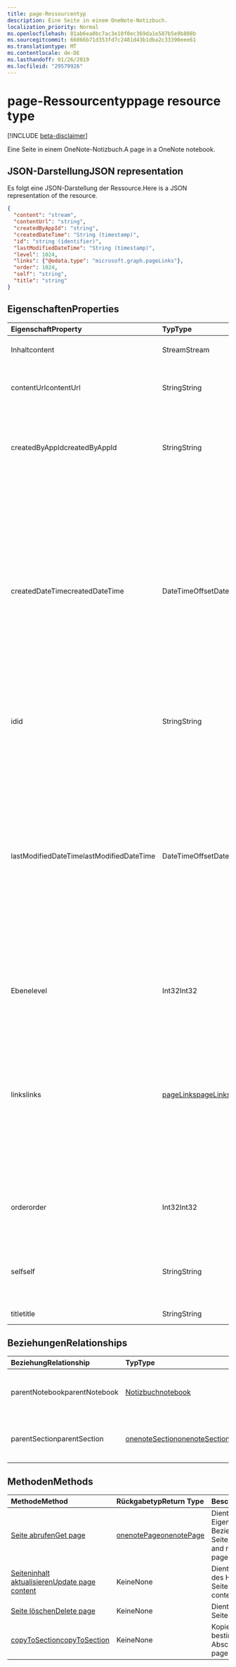 ```yaml
---
title: page-Ressourcentyp
description: Eine Seite in einem OneNote-Notizbuch.
localization_priority: Normal
ms.openlocfilehash: 81ab6ea0bc7ac3e10f0ec369da1e587b5e9b808b
ms.sourcegitcommit: 66066b71d353fd7c2481d43b1dba2c33390eee61
ms.translationtype: MT
ms.contentlocale: de-DE
ms.lasthandoff: 01/26/2019
ms.locfileid: "29579926"
---
```

# <a name="page-resource-type"></a><span data-ttu-id="2bc64-103">page-Ressourcentyp</span><span class="sxs-lookup"><span data-stu-id="2bc64-103">page resource type</span></span>

[!INCLUDE [beta-disclaimer](../../includes/beta-disclaimer.md)]

<span data-ttu-id="2bc64-104">Eine Seite in einem OneNote-Notizbuch.</span><span class="sxs-lookup"><span data-stu-id="2bc64-104">A page in a OneNote notebook.</span></span>

## <a name="json-representation"></a><span data-ttu-id="2bc64-105">JSON-Darstellung</span><span class="sxs-lookup"><span data-stu-id="2bc64-105">JSON representation</span></span>

<span data-ttu-id="2bc64-106">Es folgt eine JSON-Darstellung der Ressource.</span><span class="sxs-lookup"><span data-stu-id="2bc64-106">Here is a JSON representation of the resource.</span></span>

<!-- {
  "blockType": "resource",
  "optionalProperties": [
    "parentNotebook",
    "parentSection"
  ],
  "@odata.type": "microsoft.graph.onenotePage"
}-->

```json
{
  "content": "stream",
  "contentUrl": "string",
  "createdByAppId": "string",
  "createdDateTime": "String (timestamp)",
  "id": "string (identifier)",
  "lastModifiedDateTime": "String (timestamp)",
  "level": 1024,
  "links": {"@odata.type": "microsoft.graph.pageLinks"},
  "order": 1024,
  "self": "string",
  "title": "string"
}

```
## <a name="properties"></a><span data-ttu-id="2bc64-107">Eigenschaften</span><span class="sxs-lookup"><span data-stu-id="2bc64-107">Properties</span></span>
| <span data-ttu-id="2bc64-108">Eigenschaft</span><span class="sxs-lookup"><span data-stu-id="2bc64-108">Property</span></span>     | <span data-ttu-id="2bc64-109">Typ</span><span class="sxs-lookup"><span data-stu-id="2bc64-109">Type</span></span>   |<span data-ttu-id="2bc64-110">Beschreibung</span><span class="sxs-lookup"><span data-stu-id="2bc64-110">Description</span></span>|
|:---------------|:--------|:----------|
|<span data-ttu-id="2bc64-111">Inhalt</span><span class="sxs-lookup"><span data-stu-id="2bc64-111">content</span></span>|<span data-ttu-id="2bc64-112">Stream</span><span class="sxs-lookup"><span data-stu-id="2bc64-112">Stream</span></span>|<span data-ttu-id="2bc64-113">Der HTML-Inhalt der Seite.</span><span class="sxs-lookup"><span data-stu-id="2bc64-113">The page's HTML content.</span></span>|
|<span data-ttu-id="2bc64-114">contentUrl</span><span class="sxs-lookup"><span data-stu-id="2bc64-114">contentUrl</span></span>|<span data-ttu-id="2bc64-115">String</span><span class="sxs-lookup"><span data-stu-id="2bc64-115">String</span></span>|<span data-ttu-id="2bc64-p101">Die URL für die HTML-Inhalt der Seite.  Schreibgeschützt.</span><span class="sxs-lookup"><span data-stu-id="2bc64-p101">The URL for the page's HTML content.  Read-only.</span></span>|
|<span data-ttu-id="2bc64-118">createdByAppId</span><span class="sxs-lookup"><span data-stu-id="2bc64-118">createdByAppId</span></span>|<span data-ttu-id="2bc64-119">String</span><span class="sxs-lookup"><span data-stu-id="2bc64-119">String</span></span>|<span data-ttu-id="2bc64-p102">Der eindeutige Bezeichner der Anwendung, mit der die Seite erstellt wurde. Schreibgeschützt.</span><span class="sxs-lookup"><span data-stu-id="2bc64-p102">The unique identifier of the application that created the page. Read-only.</span></span>|
|<span data-ttu-id="2bc64-122">createdDateTime</span><span class="sxs-lookup"><span data-stu-id="2bc64-122">createdDateTime</span></span>|<span data-ttu-id="2bc64-123">DateTimeOffset</span><span class="sxs-lookup"><span data-stu-id="2bc64-123">DateTimeOffset</span></span>|<span data-ttu-id="2bc64-p103">Das Datum und die Uhrzeit der Erstellung der Seite. Der Zeitstempel stellt die Datums- und Uhrzeitinformationen im ISO 8601-Format dar und wird immer in UTC-Zeit angegeben. Mitternacht UTC-Zeit am 1. Januar 2014 würde z. B. wie folgt aussehen: `'2014-01-01T00:00:00Z'`. Schreibgeschützt.</span><span class="sxs-lookup"><span data-stu-id="2bc64-p103">The date and time when the page was created. The timestamp represents date and time information using ISO 8601 format and is always in UTC time. For example, midnight UTC on Jan 1, 2014 would look like this: `'2014-01-01T00:00:00Z'`. Read-only.</span></span>|
|<span data-ttu-id="2bc64-128">id</span><span class="sxs-lookup"><span data-stu-id="2bc64-128">id</span></span>|<span data-ttu-id="2bc64-129">String</span><span class="sxs-lookup"><span data-stu-id="2bc64-129">String</span></span>|<span data-ttu-id="2bc64-p104">Der eindeutige Bezeichner der Seite.  Schreibgeschützt.</span><span class="sxs-lookup"><span data-stu-id="2bc64-p104">The unique identifier of the page.  Read-only.</span></span>|
|<span data-ttu-id="2bc64-132">lastModifiedDateTime</span><span class="sxs-lookup"><span data-stu-id="2bc64-132">lastModifiedDateTime</span></span>|<span data-ttu-id="2bc64-133">DateTimeOffset</span><span class="sxs-lookup"><span data-stu-id="2bc64-133">DateTimeOffset</span></span>|<span data-ttu-id="2bc64-p105">Das Datum und die Uhrzeit der letzten Änderung der Seite. Der Zeitstempel stellt die Datums- und Uhrzeitinformationen im ISO 8601-Format dar und wird immer in UTC-Zeit angegeben. Mitternacht UTC-Zeit am 1. Januar 2014 würde z. B. wie folgt aussehen: `'2014-01-01T00:00:00Z'`. Schreibgeschützt.</span><span class="sxs-lookup"><span data-stu-id="2bc64-p105">The date and time when the page was last modified. The timestamp represents date and time information using ISO 8601 format and is always in UTC time. For example, midnight UTC on Jan 1, 2014 would look like this: `'2014-01-01T00:00:00Z'`. Read-only.</span></span>|
|<span data-ttu-id="2bc64-138">Ebene</span><span class="sxs-lookup"><span data-stu-id="2bc64-138">level</span></span>|<span data-ttu-id="2bc64-139">Int32</span><span class="sxs-lookup"><span data-stu-id="2bc64-139">Int32</span></span>|<span data-ttu-id="2bc64-p106">Die Einzugsebene der Seite. Schreibgeschützt.</span><span class="sxs-lookup"><span data-stu-id="2bc64-p106">The indentation level of the page. Read-only.</span></span>|
|<span data-ttu-id="2bc64-142">links</span><span class="sxs-lookup"><span data-stu-id="2bc64-142">links</span></span>|[<span data-ttu-id="2bc64-143">pageLinks</span><span class="sxs-lookup"><span data-stu-id="2bc64-143">pageLinks</span></span>](pagelinks.md)|<span data-ttu-id="2bc64-p107">Links zum Öffnen der Seite. Der Link `oneNoteClientURL` öffnet die Seite im systemeigenen OneNote-Client, sofern er installiert ist. Der Link `oneNoteWebUrl` öffnet die Seite in OneNote Online. Schreibgeschützt.</span><span class="sxs-lookup"><span data-stu-id="2bc64-p107">Links for opening the page. The `oneNoteClientURL` link opens the page in the OneNote native client if it 's installed. The `oneNoteWebUrl` link opens the page in OneNote Online. Read-only.</span></span>|
|<span data-ttu-id="2bc64-148">order</span><span class="sxs-lookup"><span data-stu-id="2bc64-148">order</span></span>|<span data-ttu-id="2bc64-149">Int32</span><span class="sxs-lookup"><span data-stu-id="2bc64-149">Int32</span></span>|<span data-ttu-id="2bc64-p108">Die Anordnung der Seite im übergeordneten Abschnitt. Schreibgeschützt.</span><span class="sxs-lookup"><span data-stu-id="2bc64-p108">The order of the page within its parent section. Read-only.</span></span>|
|<span data-ttu-id="2bc64-152">self</span><span class="sxs-lookup"><span data-stu-id="2bc64-152">self</span></span>|<span data-ttu-id="2bc64-153">String</span><span class="sxs-lookup"><span data-stu-id="2bc64-153">String</span></span>|<span data-ttu-id="2bc64-p109">Der Endpunkt, an dem Sie Details zur Seite abrufen können. Schreibgeschützt.</span><span class="sxs-lookup"><span data-stu-id="2bc64-p109">The endpoint where you can get details about the page. Read-only.</span></span>|
|<span data-ttu-id="2bc64-156">title</span><span class="sxs-lookup"><span data-stu-id="2bc64-156">title</span></span>|<span data-ttu-id="2bc64-157">String</span><span class="sxs-lookup"><span data-stu-id="2bc64-157">String</span></span>|<span data-ttu-id="2bc64-158">Der Titel der Seite.</span><span class="sxs-lookup"><span data-stu-id="2bc64-158">The title of the page.</span></span> |

## <a name="relationships"></a><span data-ttu-id="2bc64-159">Beziehungen</span><span class="sxs-lookup"><span data-stu-id="2bc64-159">Relationships</span></span>
| <span data-ttu-id="2bc64-160">Beziehung</span><span class="sxs-lookup"><span data-stu-id="2bc64-160">Relationship</span></span> | <span data-ttu-id="2bc64-161">Typ</span><span class="sxs-lookup"><span data-stu-id="2bc64-161">Type</span></span>   |<span data-ttu-id="2bc64-162">Beschreibung</span><span class="sxs-lookup"><span data-stu-id="2bc64-162">Description</span></span>|
|:---------------|:--------|:----------|
|<span data-ttu-id="2bc64-163">parentNotebook</span><span class="sxs-lookup"><span data-stu-id="2bc64-163">parentNotebook</span></span>|[<span data-ttu-id="2bc64-164">Notizbuch</span><span class="sxs-lookup"><span data-stu-id="2bc64-164">notebook</span></span>](notebook.md)|<span data-ttu-id="2bc64-p110">Das Notizbuch, das die Seite enthält.  Schreibgeschützt.</span><span class="sxs-lookup"><span data-stu-id="2bc64-p110">The notebook that contains the page.  Read-only.</span></span>|
|<span data-ttu-id="2bc64-167">parentSection</span><span class="sxs-lookup"><span data-stu-id="2bc64-167">parentSection</span></span>|[<span data-ttu-id="2bc64-168">onenoteSection</span><span class="sxs-lookup"><span data-stu-id="2bc64-168">onenoteSection</span></span>](section.md)|<span data-ttu-id="2bc64-p111">Der Abschnitt, der die Seite enthält. Schreibgeschützt.</span><span class="sxs-lookup"><span data-stu-id="2bc64-p111">The section that contains the page. Read-only.</span></span>|

## <a name="methods"></a><span data-ttu-id="2bc64-171">Methoden</span><span class="sxs-lookup"><span data-stu-id="2bc64-171">Methods</span></span>

| <span data-ttu-id="2bc64-172">Methode</span><span class="sxs-lookup"><span data-stu-id="2bc64-172">Method</span></span>           | <span data-ttu-id="2bc64-173">Rückgabetyp</span><span class="sxs-lookup"><span data-stu-id="2bc64-173">Return Type</span></span>    |<span data-ttu-id="2bc64-174">Beschreibung</span><span class="sxs-lookup"><span data-stu-id="2bc64-174">Description</span></span>|
|:---------------|:--------|:----------|
|[<span data-ttu-id="2bc64-175">Seite abrufen</span><span class="sxs-lookup"><span data-stu-id="2bc64-175">Get page</span></span>](../api/page-get.md) | [<span data-ttu-id="2bc64-176">onenotePage</span><span class="sxs-lookup"><span data-stu-id="2bc64-176">onenotePage</span></span>](onenotepage.md) |<span data-ttu-id="2bc64-177">Dient zum Lesen der Eigenschaften und Beziehungen der Seite.</span><span class="sxs-lookup"><span data-stu-id="2bc64-177">Read the properties and relationships of the page.</span></span>|
|[<span data-ttu-id="2bc64-178">Seiteninhalt aktualisieren</span><span class="sxs-lookup"><span data-stu-id="2bc64-178">Update page content</span></span>](../api/page-update.md) | <span data-ttu-id="2bc64-179">Keine</span><span class="sxs-lookup"><span data-stu-id="2bc64-179">None</span></span> |<span data-ttu-id="2bc64-180">Dient zum Aktualisieren des HTML-Inhalts der Seite.</span><span class="sxs-lookup"><span data-stu-id="2bc64-180">Update the HTML content of the page.</span></span> |
|[<span data-ttu-id="2bc64-181">Seite löschen</span><span class="sxs-lookup"><span data-stu-id="2bc64-181">Delete page</span></span>](../api/page-delete.md) | <span data-ttu-id="2bc64-182">Keine</span><span class="sxs-lookup"><span data-stu-id="2bc64-182">None</span></span> |<span data-ttu-id="2bc64-183">Dient zum Löschen der Seite.</span><span class="sxs-lookup"><span data-stu-id="2bc64-183">Delete the page.</span></span> |
|[<span data-ttu-id="2bc64-184">copyToSection</span><span class="sxs-lookup"><span data-stu-id="2bc64-184">copyToSection</span></span>](../api/page-copytosection.md)| <span data-ttu-id="2bc64-185">Keine</span><span class="sxs-lookup"><span data-stu-id="2bc64-185">None</span></span> |<span data-ttu-id="2bc64-186">Kopiert die Seite in einen bestimmten Abschnitt.</span><span class="sxs-lookup"><span data-stu-id="2bc64-186">Copies the page to a specific section.</span></span>|

<!-- uuid: 8fcb5dbc-d5aa-4681-8e31-b001d5168d79
2015-10-25 14:57:30 UTC -->
<!--
{
  "type": "#page.annotation",
  "description": "page resource",
  "keywords": "",
  "section": "documentation",
  "tocPath": "",
  "suppressions": [
    "Error: /api-reference/beta/resources/page.md:\r\n      Exception processing links.\r\n    System.ArgumentException: Link Definition was null. Link text: !INCLUDE [beta-disclaimer](../../includes/beta-disclaimer.md)\r\n      at ApiDoctor.Validation.DocFile.get_LinkDestinations()\r\n      at ApiDoctor.Validation.DocSet.ValidateLinks(Boolean includeWarnings, String[] relativePathForFiles, IssueLogger issues, Boolean requireFilenameCaseMatch, Boolean printOrphanedFiles)"
  ]
}
-->
